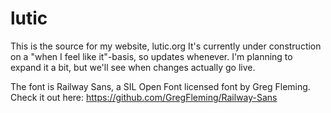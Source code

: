 lutic
=======

This is the source for my website, lutic.org
It's currently under construction on a "when I feel like it"-basis, so updates whenever.
I'm planning to expand it a bit, but we'll see when changes actually go live.

The font is Railway Sans, a SIL Open Font licensed font by Greg Fleming. Check it out here: https://github.com/GregFleming/Railway-Sans
